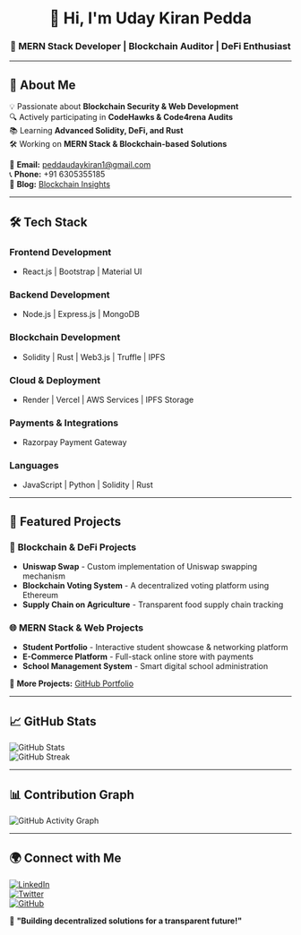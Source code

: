 <h1 align="center">👋 Hi, I'm Uday Kiran Pedda</h1>  
<h3 align="center">🚀 MERN Stack Developer | Blockchain Auditor | DeFi Enthusiast</h3>  

---

## 📌 About Me  
💡 Passionate about **Blockchain Security & Web Development**  
🔍 Actively participating in **CodeHawks & Code4rena Audits**  
📚 Learning **Advanced Solidity, DeFi, and Rust**  
🛠️ Working on **MERN Stack & Blockchain-based Solutions**  

📩 **Email:** peddaudaykiran1@gmail.com  
📞 **Phone:** +91 6305355185  
📝 **Blog:** [Blockchain Insights](https://udaykiranhub.github.io/udaykiranpedda-blog/)  

---

## 🛠️ Tech Stack  

### **Frontend Development**  
- React.js | Bootstrap | Material UI  

### **Backend Development**  
- Node.js | Express.js | MongoDB  

### **Blockchain Development**  
- Solidity | Rust | Web3.js | Truffle | IPFS  

### **Cloud & Deployment**  
- Render | Vercel | AWS Services | IPFS Storage  

### **Payments & Integrations**  
- Razorpay Payment Gateway  

### **Languages**  
- JavaScript | Python | Solidity | Rust  

---

## 🚀 Featured Projects  

### 🔗 **Blockchain & DeFi Projects**  
- **Uniswap Swap** - Custom implementation of Uniswap swapping mechanism  
- **Blockchain Voting System** - A decentralized voting platform using Ethereum  
- **Supply Chain on Agriculture** - Transparent food supply chain tracking  

### 🌐 **MERN Stack & Web Projects**  
- **Student Portfolio** - Interactive student showcase & networking platform  
- **E-Commerce Platform** - Full-stack online store with payments  
- **School Management System** - Smart digital school administration  

🔗 **More Projects:** [GitHub Portfolio](https://github.com/udaykiranhub)  

---

## 📈 GitHub Stats  
![GitHub Stats](https://github-readme-stats.vercel.app/api?username=udaykiranhub&show_icons=true&theme=dark)  
![GitHub Streak](https://github-readme-streak-stats.herokuapp.com/?user=udaykiranhub&theme=dark)  

---

## 📊 Contribution Graph  
![GitHub Activity Graph](https://github-readme-activity-graph.cyclic.app/graph?username=udaykiranhub&theme=github-dark)  

---

## 🌍 Connect with Me  
[![LinkedIn](https://img.shields.io/badge/LinkedIn-Profile-blue?style=flat-square&logo=linkedin)](https://www.linkedin.com/in/uday-kiran-pedda-65aa73271)  
[![Twitter](https://img.shields.io/badge/Twitter-Profile-blue?style=flat-square&logo=twitter)](https://x.com/UdayKir03362466)  
[![GitHub](https://img.shields.io/badge/GitHub-Follow-black?style=flat-square&logo=github)](https://github.com/udaykiranhub)  

🚀 **"Building decentralized solutions for a transparent future!"**  
